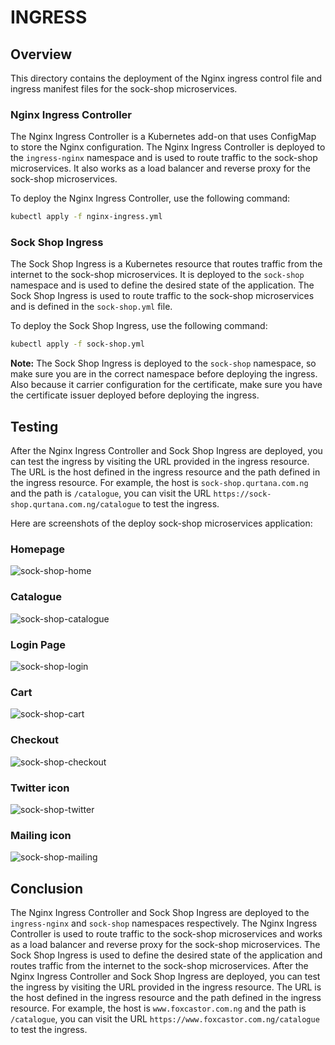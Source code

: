 # INGRESS

## Overview

This directory contains the deployment of the Nginx ingress control file and ingress manifest files for the sock-shop microservices.

### Nginx Ingress Controller

The Nginx Ingress Controller is a Kubernetes add-on that uses ConfigMap to store the Nginx configuration. The Nginx Ingress Controller is deployed to the `ingress-nginx` namespace and is used to route traffic to the sock-shop microservices. It also works as a load balancer and reverse proxy for the sock-shop microservices.

To deploy the Nginx Ingress Controller, use the following command:

```bash
kubectl apply -f nginx-ingress.yml
```

### Sock Shop Ingress

The Sock Shop Ingress is a Kubernetes resource that routes traffic from the internet to the sock-shop microservices. It is deployed to the `sock-shop` namespace and is used to define the desired state of the application. The Sock Shop Ingress is used to route traffic to the sock-shop microservices and is defined in the `sock-shop.yml` file.

To deploy the Sock Shop Ingress, use the following command:

```bash
kubectl apply -f sock-shop.yml
```

**Note:** The Sock Shop Ingress is deployed to the `sock-shop` namespace, so make sure you are in the correct namespace before deploying the ingress. Also because it carrier configuration for the certificate, make sure you have the certificate issuer deployed before deploying the ingress.

## Testing

After the Nginx Ingress Controller and Sock Shop Ingress are deployed, you can test the ingress by visiting the URL provided in the ingress resource. The URL is the host defined in the ingress resource and the path defined in the ingress resource. For example, the host is `sock-shop.qurtana.com.ng` and the path is `/catalogue`, you can visit the URL `https://sock-shop.qurtana.com.ng/catalogue` to test the ingress.

Here are screenshots of the deploy sock-shop microservices application:

### Homepage

![sock-shop-home](.img/homepage.png)

### Catalogue

![sock-shop-catalogue](.img/catalogue.png)

### Login Page

![sock-shop-login](.img/login.png)

### Cart

![sock-shop-cart](.img/cart.png)

### Checkout

![sock-shop-checkout](.img/orders.png)

### Twitter icon

![sock-shop-twitter](.img/twittericon.png)

### Mailing icon

![sock-shop-mailing](.img/emailicon.png)

## Conclusion

The Nginx Ingress Controller and Sock Shop Ingress are deployed to the `ingress-nginx` and `sock-shop` namespaces respectively. The Nginx Ingress Controller is used to route traffic to the sock-shop microservices and works as a load balancer and reverse proxy for the sock-shop microservices. The Sock Shop Ingress is used to define the desired state of the application and routes traffic from the internet to the sock-shop microservices. After the Nginx Ingress Controller and Sock Shop Ingress are deployed, you can test the ingress by visiting the URL provided in the ingress resource. The URL is the host defined in the ingress resource and the path defined in the ingress resource. For example, the host is `www.foxcastor.com.ng` and the path is `/catalogue`, you can visit the URL `https://www.foxcastor.com.ng/catalogue` to test the ingress.
